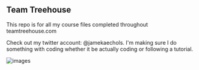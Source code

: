 ## Team Treehouse

This repo is for all my course files completed throughout teamtreehouse.com

Check out my twitter account: @jamekaechols. I'm making sure I do something with coding whether it be actually coding or following a tutorial. 

![images](https://user-images.githubusercontent.com/14102749/51572938-e3e13800-1e6c-11e9-88fb-bd801ae9f580.jpeg)
